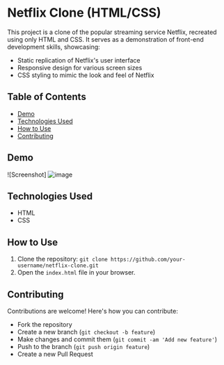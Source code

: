 # Netflix Clone (HTML/CSS)

This project is a clone of the popular streaming service Netflix, recreated using only HTML and CSS. It serves as a demonstration of front-end development skills, showcasing:

- Static replication of Netflix's user interface
- Responsive design for various screen sizes
- CSS styling to mimic the look and feel of Netflix

## Table of Contents

- [Demo](#demo)
- [Technologies Used](#technologies-used)
- [How to Use](#how-to-use)
- [Contributing](#contributing)

## Demo

![Screenshot] ![image](https://github.com/vishnubaalan/Netflix-Clone/assets/152566159/93c7c212-02da-450e-91c1-f1ba940999c0)


## Technologies Used

- HTML
- CSS

## How to Use

1. Clone the repository: `git clone https://github.com/your-username/netflix-clone.git`
2. Open the `index.html` file in your browser.

## Contributing

Contributions are welcome! Here's how you can contribute:
- Fork the repository
- Create a new branch (`git checkout -b feature`)
- Make changes and commit them (`git commit -am 'Add new feature'`)
- Push to the branch (`git push origin feature`)
- Create a new Pull Request
